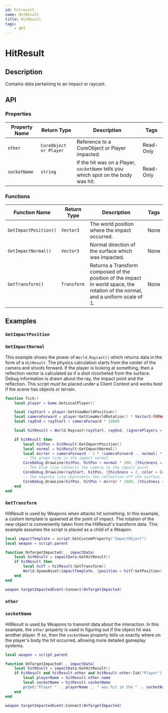 ```yaml
---
id: hitresult
name: HitResult
title: HitResult
tags:
    - API
---
```


# HitResult

## Description

Contains data pertaining to an impact or raycast.

## API

### Properties

| Property Name | Return Type | Description | Tags |
| -------- | ----------- | ----------- | ---- |
| `other` | `CoreObject or Player` | Reference to a CoreObject or Player impacted. | Read-Only |
| `socketName` | `string` | If the hit was on a Player, `socketName` tells you which spot on the body was hit. | Read-Only |

### Functions

| Function Name | Return Type | Description | Tags |
| -------- | ----------- | ----------- | ---- |
| `GetImpactPosition()` | `Vector3` | The world position where the impact occurred. | None |
| `GetImpactNormal()` | `Vector3` | Normal direction of the surface which was impacted. | None |
| `GetTransform()` | `Transform` | Returns a Transform composed of the position of the impact in world space, the rotation of the normal, and a uniform scale of 1. | None |

## Examples

### `GetImpactPosition`

### `GetImpactNormal`

This example shows the power of `World.Raycast()` which returns data in the form of a `HitResult`. The physics calculation starts from the center of the camera and shoots forward. If the player is looking at something, then a reflection vector is calculated as if a shot ricocheted from the surface. Debug information is drawn about the ray, the impact point and the reflection. This script must be placed under a Client Context and works best if the scene has objects or terrain.

```lua
function Tick()
    local player = Game.GetLocalPlayer()

    local rayStart = player:GetViewWorldPosition()
    local cameraForward = player:GetViewWorldRotation() * Vector3.FORWARD
    local rayEnd = rayStart + cameraForward * 10000

    local hitResult = World.Raycast(rayStart, rayEnd, {ignorePlayers = true})

    if hitResult then
        local hitPos = hitResult:GetImpactPosition()
        local normal = hitResult:GetImpactNormal()
        local mirror = cameraForward - 2 * (cameraForward .. normal) * normal
        -- The green line is the impact normal
        CoreDebug.DrawLine(hitPos, hitPos + normal * 100, {thickness = 3, color = Color.GREEN, duration = 0.03})
        -- The blue line connects the camera to the impact point
        CoreDebug.DrawLine(rayStart, hitPos, {thickness = 2, color = Color.BLUE, duration = 0.03})
        -- The magenta line represents the reflection off the surface
        CoreDebug.DrawLine(hitPos, hitPos + mirror * 1000, {thickness = 2, color = Color.MAGENTA, duration = 0.03})
    end
end
```

### `GetTransform`

HitResult is used by Weapons when attacks hit something. In this example, a custom template is spawned at the point of impact. The rotation of the new object is conveniently taken from the HitResult's transform data. This example assumes the script is placed as a child of a Weapon.

```lua
local impactTemplate = script:GetCustomProperty("ImpactObject")
local weapon = script.parent

function OnTargetImpacted(_, impactData)
    local hitResult = impactData:GetHitResult()
    if hitResult then
        local hitT = hitResult:GetTransform()
        World.SpawnAsset(impactTemplate, {position = hitT:GetPosition(), rotation = hitT:GetRotation()})
    end
end

weapon.targetImpactedEvent:Connect(OnTargetImpacted)
```

### `other`

### `socketName`

HitResult is used by Weapons to transmit data about the interaction. In this example, the `other` property is used in figuring out if the object hit was another player. If so, then the `socketName` property tells us exactly where on the player's body the hit occurred, allowing more detailed gameplay systems.

```lua
local weapon = script.parent

function OnTargetImpacted(_, impactData)
    local hitResult = impactData:GetHitResult()
    if hitResult and hitResult.other and hitResult.other:IsA("Player") then
        local playerName = hitResult.other.name
        local socketName = hitResult.socketName
        print("Player " .. playerName .. " was hit in the " .. socketName)
    end
end

weapon.targetImpactedEvent:Connect(OnTargetImpacted)
```
